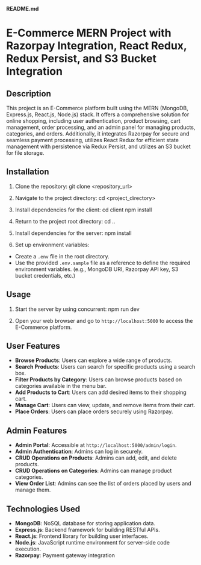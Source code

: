 **README.md**

# E-Commerce MERN Project with Razorpay Integration, React Redux, Redux Persist, and S3 Bucket Integration

## Description

This project is an E-Commerce platform built using the MERN (MongoDB, Express.js, React.js, Node.js) stack. It offers a comprehensive solution for online shopping, including user authentication, product browsing, cart management, order processing, and an admin panel for managing products, categories, and orders. Additionally, it integrates Razorpay for secure and seamless payment processing, utilizes React Redux for efficient state management with persistence via Redux Persist, and utilizes an S3 bucket for file storage.

## Installation

1. Clone the repository:
git clone <repository_url>

2. Navigate to the project directory:
cd <project_directory>


3. Install dependencies for the client:
cd client
npm install


4. Return to the project root directory:
cd ..


5. Install dependencies for the server:
npm install



6. Set up environment variables:
- Create a `.env` file in the root directory.
- Use the provided `.env.sample` file as a reference to define the required environment variables. (e.g., MongoDB URI, Razorpay API key, S3 bucket credentials, etc.)

## Usage

1. Start the server by using concurrent:
npm run dev


2. Open your web browser and go to `http://localhost:5000` to access the E-Commerce platform.

## User Features

- **Browse Products**: Users can explore a wide range of products.
- **Search Products**: Users can search for specific products using a search box.
- **Filter Products by Category**: Users can browse products based on categories available in the menu bar.
- **Add Products to Cart**: Users can add desired items to their shopping cart.
- **Manage Cart**: Users can view, update, and remove items from their cart.
- **Place Orders**: Users can place orders securely using Razorpay.


## Admin Features

- **Admin Portal**: Accessible at `http://localhost:5000/admin/login`.
- **Admin Authentication**: Admins can log in securely.
- **CRUD Operations on Products**: Admins can add, edit, and delete products.
- **CRUD Operations on Categories**: Admins can manage product categories.
- **View Order List**: Admins can see the list of orders placed by users and manage them.

## Technologies Used

- **MongoDB**: NoSQL database for storing application data.
- **Express.js**: Backend framework for building RESTful APIs.
- **React.js**: Frontend library for building user interfaces.
- **Node.js**: JavaScript runtime environment for server-side code execution.
- **Razorpay**: Payment gateway integration
